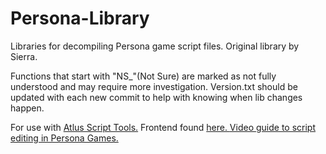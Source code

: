 # Persona-Library
Libraries for decompiling Persona game script files. Original library by Sierra.

Functions that start with "NS_"(Not Sure) are marked as not fully understood and may require more investigation.
 Version.txt should be updated with each new commit to help with knowing when lib changes happen.

For use with [Atlus Script Tools.](https://github.com/TGEnigma/Atlus-Script-Tools) Frontend found [here. ](https://github.com/ShrineFox/AtlusScriptCompiler-GUI-Frontend) [Video guide to script editing in Persona Games.](https://www.youtube.com/watch?v=HonHDoSJNDY)
